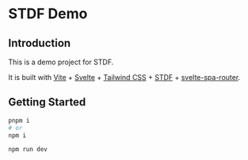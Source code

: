 # STDF Demo

## Introduction

This is a demo project for STDF.

It is built with [Vite](https://vitejs.dev) + [Svelte](https://svelte.dev) + [Tailwind CSS](https://tailwindcss.com) + [STDF](https://stdf.design) + [svelte-spa-router](https://github.com/ItalyPaleAle/svelte-spa-router).

## Getting Started

```bash
pnpm i
# or
npm i

npm run dev
```
